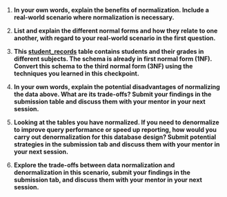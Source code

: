 1. **In your own words, explain the benefits of normalization. Include a real-world scenario where normalization is necessary.**

2. **List and explain the different normal forms and how they relate to one another, with regard to your real-world scenario in the first question.**

3. **This [student_records](https://www.db-fiddle.com/f/kwVrsocvpqgfS1gNkAP51T/0) table contains students and their grades in different subjects. The schema is already in first normal form (1NF). Convert this schema to the third normal form (3NF) using the techniques you learned in this checkpoint.**

4. **In your own words, explain the potential disadvantages of normalizing the data above. What are its trade-offs? Submit your findings in the submission table and discuss them with your mentor in your next session.**

5. **Looking at the tables you have normalized. If you need to denormalize to improve query performance or speed up reporting, how would you carry out denormalization for this database design? Submit potential strategies in the submission tab and discuss them with your mentor in your next session.**

6. **Explore the trade-offs between data normalization and denormalization in this scenario, submit your findings in the submission tab, and discuss them with your mentor in your next session.**

